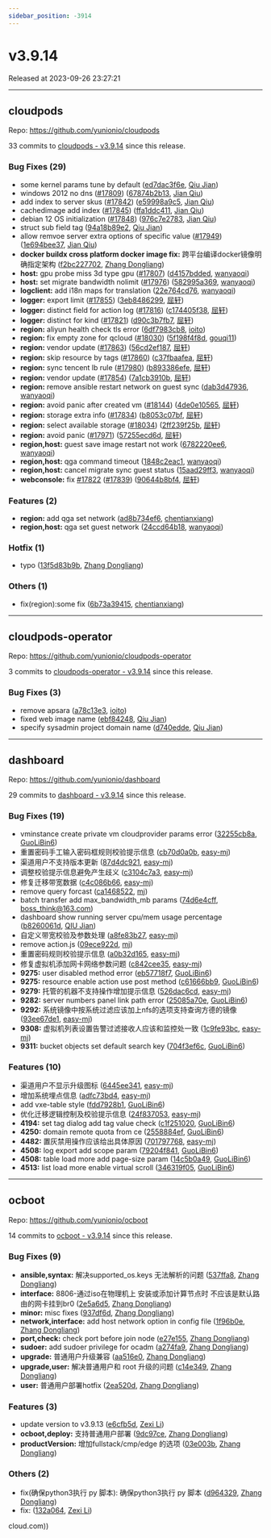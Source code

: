 ```yaml
---
sidebar_position: -3914
---
```


# v3.9.14

Released at 2023-09-26 23:27:21

-----

## cloudpods

Repo: https://github.com/yunionio/cloudpods

33 commits to [cloudpods - v3.9.14](https://github.com/yunionio/cloudpods/compare/v3.9.13...v3.9.14) since this release.

### Bug Fixes (29)
- some kernel params tune by default ([ed7dac3f6e](https://github.com/yunionio/cloudpods/commit/ed7dac3f6e9637cbb4de531de09009fa2e297f55), [Qiu Jian](mailto:qiujian@yunionyun.com))
- windows 2012 no dns ([#17809](https://github.com/yunionio/cloudpods/issues/17809)) ([67874b2b13](https://github.com/yunionio/cloudpods/commit/67874b2b1346f0005d1c078b5e30e114915c8345), [Jian Qiu](mailto:swordqiu@gmail.com))
- add index to server skus ([#17842](https://github.com/yunionio/cloudpods/issues/17842)) ([e59998a9c5](https://github.com/yunionio/cloudpods/commit/e59998a9c526c50b50c57bce90e3a728ef7bff46), [Jian Qiu](mailto:swordqiu@gmail.com))
- cachedimage add index ([#17845](https://github.com/yunionio/cloudpods/issues/17845)) ([ffa1ddc411](https://github.com/yunionio/cloudpods/commit/ffa1ddc41121d35cb247fc085a593833fb1688f7), [Jian Qiu](mailto:swordqiu@gmail.com))
- debian 12 OS initialization ([#17848](https://github.com/yunionio/cloudpods/issues/17848)) ([976c7e2783](https://github.com/yunionio/cloudpods/commit/976c7e278381d265584883ef27a204089e9c303d), [Jian Qiu](mailto:swordqiu@gmail.com))
- struct sub field tag ([94a18b89e2](https://github.com/yunionio/cloudpods/commit/94a18b89e2abd157175576595dc3d9722a1682a6), [Qiu Jian](mailto:qiujian@yunionyun.com))
- allow remvoe server extra options of specific value ([#17949](https://github.com/yunionio/cloudpods/issues/17949)) ([1e694bee37](https://github.com/yunionio/cloudpods/commit/1e694bee37187025c1a5bf6690fe0debe6616ae0), [Jian Qiu](mailto:swordqiu@gmail.com))
- **docker buildx cross platform docker image fix:** 跨平台编译docker镜像明确指定架构 ([f2bc227702](https://github.com/yunionio/cloudpods/commit/f2bc227702943b35535953a779c76aecc1656c60), [Zhang Dongliang](mailto:zhangdongliang@yunion.cn))
- **host:** gpu probe miss 3d type gpu ([#17807](https://github.com/yunionio/cloudpods/issues/17807)) ([d4157bdded](https://github.com/yunionio/cloudpods/commit/d4157bdded13f2ee125bd39236ae4008a762ff6a), [wanyaoqi](mailto:18528551+wanyaoqi@users.noreply.github.com))
- **host:** set migrate bandwidth nolimit ([#17976](https://github.com/yunionio/cloudpods/issues/17976)) ([582995a369](https://github.com/yunionio/cloudpods/commit/582995a3699920c5533bcbdd20772f9593102794), [wanyaoqi](mailto:18528551+wanyaoqi@users.noreply.github.com))
- **logclient:** add i18n maps for translation ([22e764cd76](https://github.com/yunionio/cloudpods/commit/22e764cd76c6613f5a632bd724a69e2fa5b91e48), [wanyaoqi](mailto:d3lx.yq@gmail.com))
- **logger:** export limit ([#17855](https://github.com/yunionio/cloudpods/issues/17855)) ([3eb8486299](https://github.com/yunionio/cloudpods/commit/3eb8486299d27720deff817cfde248f3345f945a), [屈轩](mailto:qu_xuan@icloud.com))
- **logger:** distinct field for action log ([#17816](https://github.com/yunionio/cloudpods/issues/17816)) ([c174405f38](https://github.com/yunionio/cloudpods/commit/c174405f38b9dad28d633a4791963989b7a8c406), [屈轩](mailto:qu_xuan@icloud.com))
- **logger:** distinct for kind ([#17821](https://github.com/yunionio/cloudpods/issues/17821)) ([d90c3b7fb7](https://github.com/yunionio/cloudpods/commit/d90c3b7fb787c59bb44e8e31d30094b91e1815eb), [屈轩](mailto:qu_xuan@icloud.com))
- **region:** aliyun health check tls error ([6df7983cb8](https://github.com/yunionio/cloudpods/commit/6df7983cb8082c54e1253bc2c9261307c78d4af9), [ioito](mailto:qu_xuan@icloud.com))
- **region:** fix empty zone for qcloud ([#18030](https://github.com/yunionio/cloudpods/issues/18030)) ([5f198f4f8d](https://github.com/yunionio/cloudpods/commit/5f198f4f8dd7cfa7072887880b6dbdf4f7a558c5), [gouqi11](mailto:66834753+gouqi11@users.noreply.github.com))
- **region:** vendor update ([#17863](https://github.com/yunionio/cloudpods/issues/17863)) ([56cd2ef187](https://github.com/yunionio/cloudpods/commit/56cd2ef18772175d8aecf7c4c4af56a75411a4d7), [屈轩](mailto:qu_xuan@icloud.com))
- **region:** skip resource by tags ([#17860](https://github.com/yunionio/cloudpods/issues/17860)) ([c37fbaafea](https://github.com/yunionio/cloudpods/commit/c37fbaafeae8ac09d2368abb5a1796f815746542), [屈轩](mailto:qu_xuan@icloud.com))
- **region:** sync tencent lb rule ([#17980](https://github.com/yunionio/cloudpods/issues/17980)) ([b893386efe](https://github.com/yunionio/cloudpods/commit/b893386efe921e64c5391a9667adec60a482fc4b), [屈轩](mailto:qu_xuan@icloud.com))
- **region:** vendor update ([#17854](https://github.com/yunionio/cloudpods/issues/17854)) ([7a1cb3910b](https://github.com/yunionio/cloudpods/commit/7a1cb3910bf89e41aeb24f53e6dbf24f0fe79b43), [屈轩](mailto:qu_xuan@icloud.com))
- **region:** remove ansible restart network on guest sync ([dab3d47936](https://github.com/yunionio/cloudpods/commit/dab3d47936ad7564907bddb75b3003278cb6a5d2), [wanyaoqi](mailto:d3lx.yq@gmail.com))
- **region:** avoid panic after created vm ([#18144](https://github.com/yunionio/cloudpods/issues/18144)) ([4de0e10565](https://github.com/yunionio/cloudpods/commit/4de0e105652ab019b7feeef3ae4ea139d4bcbaae), [屈轩](mailto:qu_xuan@icloud.com))
- **region:** storage extra info ([#17834](https://github.com/yunionio/cloudpods/issues/17834)) ([b8053c07bf](https://github.com/yunionio/cloudpods/commit/b8053c07bf7d2e5e66ae1871572722f5766438de), [屈轩](mailto:qu_xuan@icloud.com))
- **region:** select available storage ([#18034](https://github.com/yunionio/cloudpods/issues/18034)) ([2ff239f25b](https://github.com/yunionio/cloudpods/commit/2ff239f25b1bb2cd94ab6bb46167d6517a9fef0b), [屈轩](mailto:qu_xuan@icloud.com))
- **region:** avoid panic ([#17971](https://github.com/yunionio/cloudpods/issues/17971)) ([57255ecd6d](https://github.com/yunionio/cloudpods/commit/57255ecd6dd85ae7cda27595133173f72430922e), [屈轩](mailto:qu_xuan@icloud.com))
- **region,host:** guest save image restart not work ([6782220ee6](https://github.com/yunionio/cloudpods/commit/6782220ee64edff8eea80bcaf5dd8a39e35b7790), [wanyaoqi](mailto:d3lx.yq@gmail.com))
- **region,host:** qga command timeout ([1848c2eac1](https://github.com/yunionio/cloudpods/commit/1848c2eac1fd3c1cf2e8f2de7c1b48bc76ea9dba), [wanyaoqi](mailto:d3lx.yq@gmail.com))
- **region,host:** cancel migrate sync guest status ([15aad29ff3](https://github.com/yunionio/cloudpods/commit/15aad29ff30d0b06ce9f38ac81d14d957f74a3de), [wanyaoqi](mailto:d3lx.yq@gmail.com))
- **webconsole:** fix [#17822](https://github.com/yunionio/cloudpods/issues/17822) ([#17839](https://github.com/yunionio/cloudpods/issues/17839)) ([90644b8bf4](https://github.com/yunionio/cloudpods/commit/90644b8bf4958eb36ce5ea7927549e92ee810eaf), [屈轩](mailto:qu_xuan@icloud.com))

### Features (2)
- **region:** add qga set network ([ad8b734ef6](https://github.com/yunionio/cloudpods/commit/ad8b734ef6dc0c108b70f75e8ea22c878b4d0e47), [chentianxiang](mailto:1134318388@qq.com))
- **region,host:** qga set guest network ([24ccd64b18](https://github.com/yunionio/cloudpods/commit/24ccd64b18e72d5568ab1f0819624f6b32f9f476), [wanyaoqi](mailto:d3lx.yq@gmail.com))

### Hotfix (1)
- typo ([13f5d83b9b](https://github.com/yunionio/cloudpods/commit/13f5d83b9b22f2474e2f93fcd52fb924a1a3eb8c), [Zhang Dongliang](mailto:zhangdongliang@yunion.cn))

### Others (1)
- fix(region):some fix ([6b73a39415](https://github.com/yunionio/cloudpods/commit/6b73a39415bee70a5196a10f3e0f9566061351b6), [chentianxiang](mailto:1134318388@qq.com))

-----

## cloudpods-operator

Repo: https://github.com/yunionio/cloudpods-operator

3 commits to [cloudpods-operator - v3.9.14](https://github.com/yunionio/cloudpods-operator/compare/v3.9.13...v3.9.14) since this release.

### Bug Fixes (3)
- remove apsara ([a78c13e3](https://github.com/yunionio/cloudpods-operator/commit/a78c13e3b841cc7eabce6b5f62a98915574a5e9d), [ioito](mailto:qu_xuan@icloud.com))
- fixed web image name ([ebf84248](https://github.com/yunionio/cloudpods-operator/commit/ebf84248cb7d2fd2312b61a554de351b7a2cf77f), [Qiu Jian](mailto:qiujian@yunionyun.com))
- specify sysadmin project domain name ([d740edde](https://github.com/yunionio/cloudpods-operator/commit/d740edde92937abb94461299858a81b59a4c10f1), [Qiu Jian](mailto:qiujian@yunionyun.com))

-----

## dashboard

Repo: https://github.com/yunionio/dashboard

29 commits to [dashboard - v3.9.14](https://github.com/yunionio/dashboard/compare/v3.9.13...v3.9.14) since this release.

### Bug Fixes (19)
- vminstance create private vm cloudprovider params error ([32255cb8a](https://github.com/yunionio/dashboard/commit/32255cb8a963ed8ffb8fddded11ba1b4c53e90c6), [GuoLiBin6](mailto:glbin533@163.com))
- 重置密码手工输入密码框规则校验提示信息 ([cb70d0a0b](https://github.com/yunionio/dashboard/commit/cb70d0a0b488dbdaa6ea491aa77c609fa2c219f5), [easy-mj](mailto:boss_think@163.com))
- 渠道用户不支持版本更新 ([87d4dc921](https://github.com/yunionio/dashboard/commit/87d4dc921c5d825409dec1cd5b8e1d6c53963e25), [easy-mj](mailto:boss_think@163.com))
- 调整校验提示信息避免产生歧义 ([c3104c7a3](https://github.com/yunionio/dashboard/commit/c3104c7a35f15742df1d4f7129d575e5306d4a26), [easy-mj](mailto:boss_think@163.com))
- 修复迁移带宽数据 ([c4c086b66](https://github.com/yunionio/dashboard/commit/c4c086b66cdf4216650be18df4a9d8fe12ac022e), [easy-mj](mailto:boss_think@163.com))
- remove query forcast ([ca1468522](https://github.com/yunionio/dashboard/commit/ca1468522837ba418eca0226d66d59dcce831655), [mj](mailto:boss_think@163.com))
- batch transfer add max_bandwidth_mb params ([74d6e4cff](https://github.com/yunionio/dashboard/commit/74d6e4cff8c1acb149693e1402d261b5e81c660b), [boss_think@163.com](mailto:boss_think@163.com))
- dashboard show running server cpu/mem usage percentage ([b8260061d](https://github.com/yunionio/dashboard/commit/b8260061d945322b5a0a1edee95dff1bc78a9729), [QIU Jian](mailto:qiujian@yunionyun.com))
- 自定义带宽校验及参数处理 ([a8fe83b27](https://github.com/yunionio/dashboard/commit/a8fe83b27122fcb5a7e09f1e3bac10382da9a861), [easy-mj](mailto:boss_think@163.com))
- remove action.js ([09ece922d](https://github.com/yunionio/dashboard/commit/09ece922d87d725840a2cd3d87884da04da7bb9b), [mj](mailto:boss_think@163.com))
- 重置密码规则校验提示信息 ([a0b32d165](https://github.com/yunionio/dashboard/commit/a0b32d165a3046bb88fa46f642d9e5d0a4abd0c5), [easy-mj](mailto:boss_think@163.com))
- 修复虚拟机添加网卡网络参数问题 ([c842cee35](https://github.com/yunionio/dashboard/commit/c842cee35881291fe842d1a68530f0c5b8feb1fe), [easy-mj](mailto:boss_think@163.com))
- **9275:** user disabled method error ([eb57718f7](https://github.com/yunionio/dashboard/commit/eb57718f7de6c5354fca1c0e37e7f3cd1f4a249f), [GuoLiBin6](mailto:glbin533@163.com))
- **9275:** resource enable action use post method ([c61666bb9](https://github.com/yunionio/dashboard/commit/c61666bb94b14335868b229c89edf5dbd471d95b), [GuoLiBin6](mailto:glbin533@163.com))
- **9279:** 托管的机器不支持操作增加提示信息 ([526dac6cd](https://github.com/yunionio/dashboard/commit/526dac6cdb0913cb9029857d6fcd3455fab60855), [easy-mj](mailto:boss_think@163.com))
- **9282:** server numbers panel link path error ([25085a70e](https://github.com/yunionio/dashboard/commit/25085a70e7adc90f6c59968890d86c2f41f875b9), [GuoLiBin6](mailto:glbin533@163.com))
- **9292:** 系统镜像中按系统过滤应该加上nfs的选项支持查询方德的镜像 ([93ee67de1](https://github.com/yunionio/dashboard/commit/93ee67de1cef92efbf0b741491dc41fea74df8f9), [easy-mj](mailto:boss_think@163.com))
- **9308:** 虚拟机列表设置告警过滤接收人应该和监控处一致 ([1c9fe93bc](https://github.com/yunionio/dashboard/commit/1c9fe93bc778530e5a9cd1e2fa8efe4cd365ad55), [easy-mj](mailto:boss_think@163.com))
- **9311:** bucket objects set default search key ([704f3ef6c](https://github.com/yunionio/dashboard/commit/704f3ef6cd801a17c851e22f6eab8860d1230938), [GuoLiBin6](mailto:glbin533@163.com))

### Features (10)
- 渠道用户不显示升级图标 ([6445ee341](https://github.com/yunionio/dashboard/commit/6445ee3413f039b2979ff7e462201d056f8eb357), [easy-mj](mailto:boss_think@163.com))
- 增加系统埋点信息 ([adfc73bd4](https://github.com/yunionio/dashboard/commit/adfc73bd425f04e29060edf1652bc664f4408341), [easy-mj](mailto:boss_think@163.com))
- add vxe-table style ([fdd7928b1](https://github.com/yunionio/dashboard/commit/fdd7928b1a34a545b7e9efa4c2a677be91e17abc), [GuoLiBin6](mailto:glbin533@163.com))
- 优化迁移逻辑控制及校验提示信息 ([24f837053](https://github.com/yunionio/dashboard/commit/24f8370534767878e934c3e52a67820ec33e1048), [easy-mj](mailto:boss_think@163.com))
- **4194:** set tag dialog add tag value check ([c1f251020](https://github.com/yunionio/dashboard/commit/c1f251020aca79d618d5fe44e6ff6fa11c996b25), [GuoLiBin6](mailto:glbin533@163.com))
- **4250:** domain remote quota from ce ([2558884ef](https://github.com/yunionio/dashboard/commit/2558884eff317b4fb469a140e65c91e263fff711), [GuoLiBin6](mailto:glbin533@163.com))
- **4482:** 置灰禁用操作应该给出具体原因 ([701797768](https://github.com/yunionio/dashboard/commit/701797768a4740d513ddcc660cba9e2c320275f5), [easy-mj](mailto:boss_think@163.com))
- **4508:** log export add scope param ([79204f841](https://github.com/yunionio/dashboard/commit/79204f841214d669490063cbeb9f3747742d1e73), [GuoLiBin6](mailto:glbin533@163.com))
- **4508:** table load more add page-size param ([14c5b0a49](https://github.com/yunionio/dashboard/commit/14c5b0a49772ad344ffab9ca76877e06e3224054), [GuoLiBin6](mailto:glbin533@163.com))
- **4513:** list load more enable virtual scroll ([346319f05](https://github.com/yunionio/dashboard/commit/346319f05e5a9e185dce3bb25c6b0c274694108e), [GuoLiBin6](mailto:glbin533@163.com))

-----

## ocboot

Repo: https://github.com/yunionio/ocboot

14 commits to [ocboot - v3.9.14](https://github.com/yunionio/ocboot/compare/v3.9.13...v3.9.14) since this release.

### Bug Fixes (9)
- **ansible,syntax:** 解决supported_os.keys 无法解析的问题 ([537ffa8](https://github.com/yunionio/ocboo/commit/537ffa85e155c097ccd02ae12b10c93d8c93d7b3), [Zhang Dongliang](mailto:zhangdongliang@yunion.cn))
- **interface:** 8806-通过iso在物理机上 安装或添加计算节点时 不应该是默认路由的网卡挂到br0 ([2e5a6d5](https://github.com/yunionio/ocboo/commit/2e5a6d58030c47aca305690ef69379a4edf2adb3), [Zhang Dongliang](mailto:zhangdongliang@yunion.cn))
- **minor:** misc fixes ([937df6d](https://github.com/yunionio/ocboo/commit/937df6deeb37ec56b391cf28cf8558b0c2279e07), [Zhang Dongliang](mailto:zhangdongliang@yunion.cn))
- **network,interface:** add host network option in config file ([1f96b0e](https://github.com/yunionio/ocboo/commit/1f96b0e186a295b2d4d8ddebe26b77edd9edd093), [Zhang Dongliang](mailto:zhangdongliang@yunion.cn))
- **port,check:** check port before join node ([e27e155](https://github.com/yunionio/ocboo/commit/e27e155a30365dc7e9da9890a2c3e98310a5fe56), [Zhang Dongliang](mailto:zhangdongliang@yunion.cn))
- **sudoer:** add sudoer privilege for ocadm ([a274fa9](https://github.com/yunionio/ocboo/commit/a274fa9bb172a1042b0c5f917ad3220b5f13c69a), [Zhang Dongliang](mailto:zhangdongliang@yunion.cn))
- **upgrade:** 普通用户升级兼容 ([aa516e0](https://github.com/yunionio/ocboo/commit/aa516e02d9a9eec780b60095d4f381b469e488e5), [Zhang Dongliang](mailto:zhangdongliang@yunion.cn))
- **upgrade,user:** 解决普通用户和 root 升级的问题 ([c14e349](https://github.com/yunionio/ocboo/commit/c14e3499f0afc8f001d5d295606fc24be19a2308), [Zhang Dongliang](mailto:zhangdongliang@yunion.cn))
- **user:** 普通用户部署hotfix ([2ea520d](https://github.com/yunionio/ocboo/commit/2ea520d8df2aff93fd37dc874f7afcb3b3ca0b19), [Zhang Dongliang](mailto:zhangdongliang@yunion.cn))

### Features (3)
- update version to v3.9.13 ([e6cfb5d](https://github.com/yunionio/ocboo/commit/e6cfb5d79b3fb6f972f159d07cd94dba6837d05b), [Zexi Li](mailto:zexi.li@icloud.com))
- **ocboot,deploy:** 支持普通用户部署 ([9dc97ce](https://github.com/yunionio/ocboo/commit/9dc97ce7d5275a4f10a5d2280084e53938453312), [Zhang Dongliang](mailto:zhangdongliang@yunion.cn))
- **productVersion:** 增加fullstack/cmp/edge 的选项 ([03e003b](https://github.com/yunionio/ocboo/commit/03e003ba11265b6a2488f70af58b2b1bffc1376f), [Zhang Dongliang](mailto:zhangdongliang@yunion.cn))

### Others (2)
- fix(确保python3执行 py 脚本): 确保python3执行 py 脚本 ([d964329](https://github.com/yunionio/ocboo/commit/d96432934ddf3565f019e33fbb57e93f67c9fafc), [Zhang Dongliang](mailto:zhangdongliang@yunion.cn))
- fix: ([132a064](https://github.com/yunionio/ocboo/commit/132a0647c625fc3d58bc2e57c245f16fde67d469), [Zexi Li](mailto:zexi.li@icloud.com))

cloud.com))

[ocboot - v3.9.14]: https://github.com/yunionio/ocboot/compare/v3.9.13...v3.9.14
